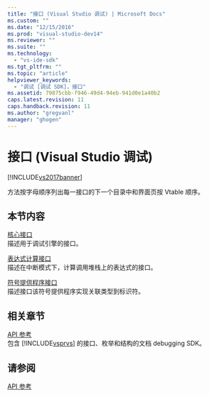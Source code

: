 ```yaml
---
title: "接口 (Visual Studio 调试) | Microsoft Docs"
ms.custom: ""
ms.date: "12/15/2016"
ms.prod: "visual-studio-dev14"
ms.reviewer: ""
ms.suite: ""
ms.technology: 
  - "vs-ide-sdk"
ms.tgt_pltfrm: ""
ms.topic: "article"
helpviewer_keywords: 
  - "调试 [调试 SDK]，接口"
ms.assetid: 79875cbb-f946-49d4-94eb-941d0e1a40b2
caps.latest.revision: 11
caps.handback.revision: 11
ms.author: "gregvanl"
manager: "ghogen"
---
```

# 接口 (Visual Studio 调试)
[!INCLUDE[vs2017banner](../../../code-quality/includes/vs2017banner.md)]

方法按字母顺序列出每一接口的下一个目录中和界面页按 Vtable 顺序。  
  
## 本节内容  
 [核心接口](../../../extensibility/debugger/reference/core-interfaces.md)  
 描述用于调试引擎的接口。  
  
 [表达式计算接口](../../../extensibility/debugger/reference/expression-evaluation-interfaces.md)  
 描述在中断模式下，计算调用堆栈上的表达式的接口。  
  
 [符号提供程序接口](../../../extensibility/debugger/reference/symbol-provider-interfaces.md)  
 描述接口该符号提供程序实现关联类型到标识符。  
  
## 相关章节  
 [API 参考](../../../extensibility/debugger/reference/api-reference-visual-studio-debugging.md)  
 包含 [!INCLUDE[vsprvs](../../../code-quality/includes/vsprvs_md.md)] 的接口、枚举和结构的文档 debugging SDK。  
  
## 请参阅  
 [API 参考](../../../extensibility/debugger/reference/api-reference-visual-studio-debugging.md)